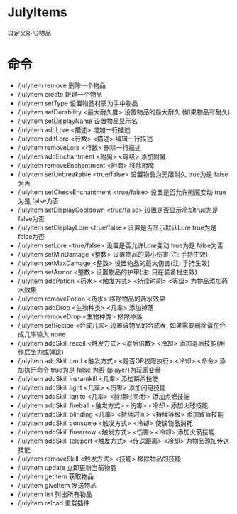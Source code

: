 # JulyItems
自定义RPG物品

# 命令
  * /julyitem <itemID> remove   删除一个物品
* /julyitem <itemID> create   新建一个物品
* /julyitem <itemID> setType  设置物品材质为手中物品
* /julyitem <itemID> setDurability <最大耐久度>  设置物品的最大耐久 (如果物品有耐久)
* /julyitem <itemID> setDisplayName <display>  设置物品显示名
* /julyitem <itemID> addLore <描述>  增加一行描述
* /julyitem <itemID> editLore <行数> <描述>  编辑一行描述
* /julyitem <itemID> removeLore <行数>  删除一行描述
* /julyitem <itemID> addEnchantment <附魔> <等级>  添加附魔
* /julyitem <itemID> removeEnchantment <附魔>  移除附魔
* /julyitem <itemID> setUnbreakable <true/false>  设置物品为无限耐久 true为是 false为否
* /julyitem <itemID> setCheckEnchantment <true/false>  设置是否允许附魔变动 true为是 false为否
* /julyitem <itemID> setDisplayCooldown <true/false>  设置是否显示冷却true为是 false为否
* /julyitem <itemID> setDisplayLore <true/false>  设置是否显示默认Lore true为是 false为否
* /julyitem <itemID> setLore <true/false>  设置是否允许Lore变动 true为是 false为否
* /julyitem <itemID> setMinDamage <整数>  设置物品的最小伤害(注: 手持生效)
* /julyitem <itemID> setMaxDamage <整数>  设置物品的最大伤害(注: 手持生效)
* /julyitem <itemID> setArmor <整数>  设置物品的护甲(注: 只在装备栏生效)
* /julyitem <itemID> addPotion <药水> <触发方式> <持续时间> <等级>  为物品添加药水效果
* /julyitem <itemID> removePotion <药水>   移除物品的药水效果
* /julyitem <itemID> addDrop <生物种类> <几率>  添加掉落
* /julyitem <itemID> removeDrop <生物种类>  移除掉落
* /julyitem <itemID> setRecipe <合成几率>  设置该物品的合成表, 如果需要删除请在合成几率输入 none
* /julyitem <itemID> addSkill recoil <触发方式> <退后倍数> <冷却>  添加退后技能(用作后坐力或弹跳)
* /julyitem <itemID> addSkill cmd <触发方式> <是否OP权限执行> <冷却> <命令>  添加执行命令 true为是 false 为否 {player}为玩家变量
* /julyitem <itemID> addSkill instantkill <几率>  添加瞬杀技能
* /julyitem <itemID> addSkill light <几率> <伤害>  添加闪电技能
* /julyitem <itemID> addSkill ignite <几率> <持续时间:秒>  添加点燃技能
* /julyitem <itemID> addSkill fireball <触发方式> <伤害> <冷却>  添加火球技能
* /julyitem <itemID> addSkill blinding <几率> <持续时间> <持续等级>  添加致盲技能
* /julyitem <itemID> addSkill consume <触发方式> <冷却>  使该物品消耗
* /julyitem <itemID> addSkill firearrow <触发方式> <伤害> <冷却>  添加火箭技能
* /julyitem <itemID> addSkill teleport <触发方式> <传送距离> <冷却>  为物品添加传送技能
* /julyitem <itemID> removeSkill <触发方式> <技能>   移除物品的技能
* /julyitem <itemID> update   立即更新当前物品
* /julyitem <itemID> getItem   获取物品
* /julyitem <itemID> giveItem <Player>  发送物品
* /julyitem list   列出所有物品
* /julyitem reload   重载插件

